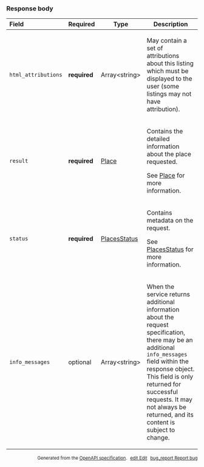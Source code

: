 <!--- This is a generated file, do not edit! -->
<!--- [START maps_http_schema_placesdetailsresponse] -->
<h3 class="schema-object" id="PlacesDetailsResponse">Response body</h3>

| Field               | Required     | Type                                         | Description                                                                                                                                                                                                                                                                                                                                              |
| :------------------ | ------------ | -------------------------------------------- | -------------------------------------------------------------------------------------------------------------------------------------------------------------------------------------------------------------------------------------------------------------------------------------------------------------------------------------------------------- |
| `html_attributions` | **required** | Array&lt;string&gt;                          | <div class="nonref-property-description"><p>May contain a set of attributions about this listing which must be displayed to the user (some listings may not have attribution).</p></div>                                                                                                                                                                 |
| `result`            | **required** | [Place](#Place "Place")                      | <div class="ref-property-description"><p>Contains the detailed information about the place requested.</p><p>See <a href="#Place">Place</a> for more information.</div>                                                                                                                                                                                   |
| `status`            | **required** | [PlacesStatus](#PlacesStatus "PlacesStatus") | <div class="ref-property-description"><p>Contains metadata on the request.</p><p>See <a href="#PlacesStatus">PlacesStatus</a> for more information.</div>                                                                                                                                                                                                |
| `info_messages`     | optional     | Array&lt;string&gt;                          | <div class="nonref-property-description"><p>When the service returns additional information about the request specification, there may be an additional <code>info_messages</code> field within the response object. This field is only returned for successful requests. It may not always be returned, and its content is subject to change.</p></div> |

<p style="text-align: right; font-size: smaller;">Generated from the <a class="gc-analytics-event" data-category="GMP" data-label="openapi-github" href="https://github.com/googlemaps/openapi-specification" title="Google Maps Platform OpenAPI Specification" class="external">OpenAPI specification</a>.
<a class="gc-analytics-event" data-category="GMP" data-label="openapi-github" style="margin-left: 5px;" href="https://github.com/googlemaps/openapi-specification/blob/main/specification/schema" title="Edit on GitHub"><span class="material-icons">edit</span> Edit</a>
<a class="gc-analytics-event" data-category="GMP" data-label="openapi-github" style="margin-left: 5px;" href="https://github.com/googlemaps/openapi-specification/issues/new?assignees=&labels=type%3A+bug%2C+triage+me&template=bug_report.md&title=[schema] Bug - PlacesDetailsResponse" title="File bug for schema on GitHub"><span class="material-icons">bug_report</span> Report bug</a>
</p>

<!--- [END maps_http_schema_placesdetailsresponse] -->
